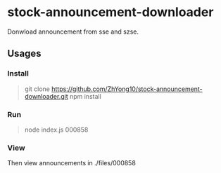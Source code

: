 # stock-announcement-downloader

Donwload announcement from sse and szse.

## Usages

### Install

> git clone https://github.com/ZhYong10/stock-announcement-downloader.git
npm install

### Run

> node index.js 000858

### View
Then view announcements in ./files/000858
